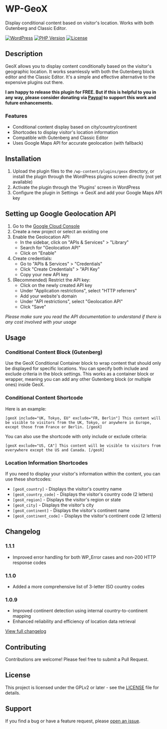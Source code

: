 # WP-GeoX

Display conditional content based on visitor's location. Works with both Gutenberg and Classic Editor.

[![WordPress](https://img.shields.io/wordpress/v/geox.svg)](https://wordpress.org/plugins/geox/)
[![PHP Version](https://img.shields.io/badge/php-%3E%3D7.0-8892BF.svg)](https://php.net/)
[![License](https://img.shields.io/badge/License-GPLv2-blue.svg)](https://www.gnu.org/licenses/gpl-2.0.html)

## Description

GeoX allows you to display content conditionally based on the visitor's geographic location. It works seamlessly with both the Gutenberg block editor and the Classic Editor.
It's a simple and effective alternative to the expensive plugins out there.

**I am happy to release this plugin for FREE. But if this is helpful to you in any way, please consider donating via [Paypal](https://paypal.me/fabienbutazzi) to support this work and future enhancements.**

### Features

- Conditional content display based on city/country/continent
- Shortcodes to display visitor's location information
- Compatible with Gutenberg and Classic Editor
- Uses Google Maps API for accurate geolocation (with fallback)

## Installation

1. Upload the plugin files to the `/wp-content/plugins/geox` directory, or install the plugin through the WordPress plugins screen directly (not yet available)
2. Activate the plugin through the 'Plugins' screen in WordPress
3. Configure the plugin in Settings -> GeoX and add your Google Maps API key

## Setting up Google Geolocation API

1. Go to the [Google Cloud Console](https://console.cloud.google.com/)
2. Create a new project or select an existing one
3. Enable the Geolocation API:
   - In the sidebar, click on "APIs & Services" > "Library"
   - Search for "Geolocation API"
   - Click on "Enable"
4. Create credentials:
   - Go to "APIs & Services" > "Credentials"
   - Click "Create Credentials" > "API Key"
   - Copy your new API key
5. (Recommended) Restrict the API key:
   - Click on the newly created API key
   - Under "Application restrictions", select "HTTP referrers"
   - Add your website's domain
   - Under "API restrictions", select "Geolocation API"
   - Click "Save"

_Please make sure you read the API documentation to understand if there is any cost involved with your usage_

## Usage

### Conditional Content Block (Gutenberg)

Use the GeoX Conditional Container block to wrap content that should only be displayed for specific locations. You can specify both include and exclude criteria in the block settings.
This works as a container block or wrapper, meaning you can add any other Gutenberg block (or multiple ones) inside GeoX.

### Conditional Content Shortcode

Here is an example:

`[geoX include="UK, Tokyo, EU" exclude="FR, Berlin"]
This content will be visible to visitors from the UK, Tokyo, or anywhere in Europe, except those from France or Berlin.
[/geoX]
`

You can also use the shortcode with only include or exclude criteria:

`[geoX exclude="US, CA"]
This content will be visible to visitors from everywhere except the US and Canada.
[/geoX]
`

### Location Information Shortcodes

If you need to display your visitor's information within the content, you can use these shortcodes:

- `[geoX_country]` - Displays the visitor's country name
- `[geoX_country_code]` - Displays the visitor's country code (2 letters)
- `[geoX_region]` - Displays the visitor's region or state
- `[geoX_city]` - Displays the visitor's city
- `[geoX_continent]` - Displays the visitor's continent name
- `[geoX_continent_code]` - Displays the visitor's continent code (2 letters)

## Changelog

### 1.1.1
- Improved error handling for both WP_Error cases and non-200 HTTP response codes

### 1.1.0
- Added a more comprehensive list of 3-letter ISO country codes

### 1.0.9
- Improved continent detection using internal country-to-continent mapping
- Enhanced reliability and efficiency of location data retrieval

[View full changelog](CHANGELOG.md)

## Contributing

Contributions are welcome! Please feel free to submit a Pull Request.

## License

This project is licensed under the GPLv2 or later - see the [LICENSE](LICENSE) file for details.

## Support

If you find a bug or have a feature request, please [open an issue](https://github.com/fabienb/WP-GeoX/issues).
